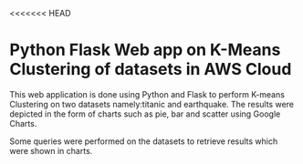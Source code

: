 <<<<<<< HEAD
# Python Flask Web app on K-Means Clustering of datasets in AWS Cloud
 This web application is done using Python and Flask to perform K-means Clustering on two datasets namely:titanic and earthquake. The results were depicted in the form of charts such as pie, bar and scatter using Google Charts.
 
Some queries were performed on the datasets to retrieve results which were shown in charts.


